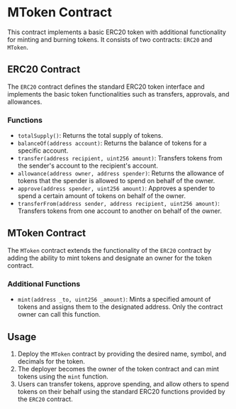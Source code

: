 # MToken Contract

This contract implements a basic ERC20 token with additional functionality for minting and burning tokens. It consists of two contracts: `ERC20` and `MToken`.

## ERC20 Contract

The `ERC20` contract defines the standard ERC20 token interface and implements the basic token functionalities such as transfers, approvals, and allowances.

### Functions
- `totalSupply()`: Returns the total supply of tokens.
- `balanceOf(address account)`: Returns the balance of tokens for a specific account.
- `transfer(address recipient, uint256 amount)`: Transfers tokens from the sender's account to the recipient's account.
- `allowance(address owner, address spender)`: Returns the allowance of tokens that the spender is allowed to spend on behalf of the owner.
- `approve(address spender, uint256 amount)`: Approves a spender to spend a certain amount of tokens on behalf of the owner.
- `transferFrom(address sender, address recipient, uint256 amount)`: Transfers tokens from one account to another on behalf of the owner.

## MToken Contract

The `MToken` contract extends the functionality of the `ERC20` contract by adding the ability to mint tokens and designate an owner for the token contract.

### Additional Functions
- `mint(address _to, uint256 _amount)`: Mints a specified amount of tokens and assigns them to the designated address. Only the contract owner can call this function.

## Usage

1. Deploy the `MToken` contract by providing the desired name, symbol, and decimals for the token.
2. The deployer becomes the owner of the token contract and can mint tokens using the `mint` function.
3. Users can transfer tokens, approve spending, and allow others to spend tokens on their behalf using the standard ERC20 functions provided by the `ERC20` contract.

